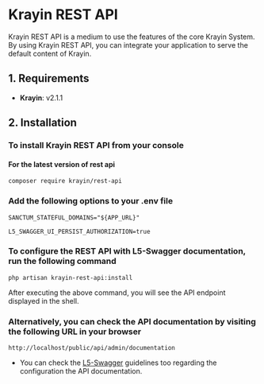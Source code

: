 # Krayin REST API

Krayin REST API is a medium to use the features of the core Krayin System. By using Krayin REST API, you can integrate your application to serve the default content of Krayin.

## 1. Requirements

* **Krayin**: v2.1.1

## 2. Installation

### To install Krayin REST API from your console

#### For the latest version of rest api

~~~shell
composer require krayin/rest-api
~~~

### Add the following options to your .env file

~~~env
SANCTUM_STATEFUL_DOMAINS="${APP_URL}"
~~~

~~~env
L5_SWAGGER_UI_PERSIST_AUTHORIZATION=true
~~~

### To configure the REST API with L5-Swagger documentation, run the following command

~~~shell
php artisan krayin-rest-api:install
~~~

After executing the above command, you will see the API endpoint displayed in the shell.

### Alternatively, you can check the API documentation by visiting the following URL in your browser

~~~shell
http://localhost/public/api/admin/documentation
~~~

* You can check the [L5-Swagger](https://github.com/DarkaOnLine/L5-Swagger) guidelines too regarding the configuration the API documentation.
